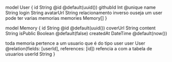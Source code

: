 model User {
  id        String   @id @default(uuid())
  githubId  Int      @unique
  name      String
  login     String
  avatarUrl String
    relacionamento inverso ouseja um user pode ter varias memorias
  memories  Memory[]
}

model Memory {
  id        String   @id @default(uuid())
  coverUrl  String
  content   String
  isPublic  Boolean  @default(false)
  createdAt DateTime @default(now())

  toda memoria pertence a um usuario que é do tipo user
  user   User   @relation(fields: [userId], references: [id])
  refencia a com a tabela de usuarios
  userId String
}
